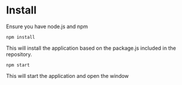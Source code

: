 # Install

Ensure you have node.js and npm

```
npm install
```

This will install the application based on the package.js included in the repository.

```
npm start
```

This will start the application and open the window